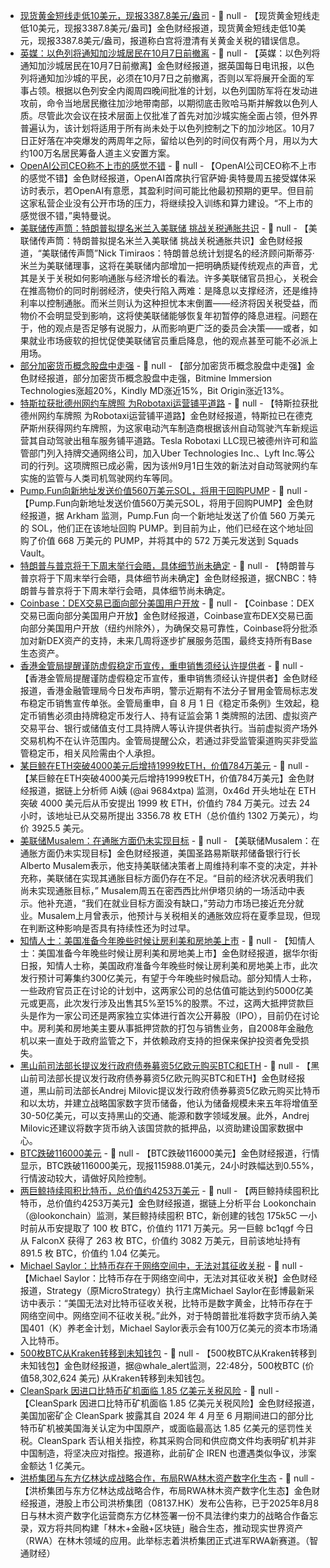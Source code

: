 - [现货黄金短线走低10美元，现报3387.8美元/盎司]() - 📰 null - 【现货黄金短线走低10美元，现报3387.8美元/盎司】金色财经报道，现货黄金短线走低10美元，现报3387.8美元/盎司，报道称白宫将澄清有关黄金关税的错误信息。
- [英媒：以色列将通知加沙城居民在10月7日前撤离](https://flash.jin10.com/detail/20250809020008609800) - 📰 null - 【英媒：以色列将通知加沙城居民在10月7日前撤离】金色财经报道，据英国每日电讯报，以色列将通知加沙城的平民，必须在10月7日之前撤离，否则以军将展开全面的军事占领。根据以色列安全内阁周四晚间批准的计划，以色列国防军将在发动进攻前，命令当地居民撤往加沙地带南部，以期彻底击败哈马斯并解救以色列人质。尽管此次会议在技术层面上仅批准了首先对加沙城实施全面占领，但外界普遍认为，该计划将适用于所有尚未处于以色列控制之下的加沙地区。10月7日正好落在冲突爆发的两周年之际，留给以色列的时间仅有两个月，用以为大约100万名居民筹备人道主义安置方案。
- [OpenAI公司CEO称不上市的感觉不错](https://finance.sina.com.cn/stock/usstock/c/2025-08-08/doc-infkhwit4909774.shtml?cre=tianyi&mod=pchp&loc=24&r=0&rfunc=55&tj=cxvertical_pc_hp&tr=12) - 📰 null - 【OpenAI公司CEO称不上市的感觉不错】金色财经报道，OpenAI首席执行官萨姆·奥特曼周五接受媒体采访时表示，若OpenAI有意愿，其盈利时间可能比他最初预期的更早。但目前这家私营企业没有公开市场的压力，将继续投入训练和算力建设。“不上市的感觉很不错，”奥特曼说。
- [美联储传声筒：特朗普拟提名米兰入美联储 挑战关税通胀共识](https://flash.jin10.com/detail/20250809010050136800) - 📰 null - 【美联储传声筒：特朗普拟提名米兰入美联储 挑战关税通胀共识】金色财经报道，“美联储传声筒”Nick Timiraos：特朗普总统计划提名的经济顾问斯蒂芬·米兰为美联储理事，这将在美联储内部增加一把明确质疑传统观点的声音，尤其是关于关税如何影响通胀与经济增长的看法。许多美联储官员担心，关税会在推高物价的同时削弱经济，使央行陷入两难：是降息以支撑经济，还是维持利率以控制通胀。而米兰则认为这种担忧本末倒置——经济将因关税受益，而物价不会明显受到影响，这将使美联储能够恢复年初暂停的降息进程。问题在于，他的观点是否足够有说服力，从而影响更广泛的委员会决策——或者，如果就业市场疲软的担忧促使美联储官员重启降息，他的观点甚至可能不必派上用场。
- [部分加密货币概念股盘中走强]() - 📰 null - 【部分加密货币概念股盘中走强】金色财经报道，部分加密货币概念股盘中走强，Bitmine Immersion Technologies涨超20%，Kindly MD涨近15%，Bit Origin涨近13%。
- [特斯拉获批德州网约车牌照 为Robotaxi运营铺平道路](https://www.cls.cn/detail/2110624) - 📰 null - 【特斯拉获批德州网约车牌照 为Robotaxi运营铺平道路】金色财经报道，特斯拉已在德克萨斯州获得网约车牌照，为这家电动汽车制造商根据该州自动驾驶汽车新规运营其自动驾驶出租车服务铺平道路。Tesla Robotaxi LLC现已被德州许可和监管部门列入持牌交通网络公司，加入Uber Technologies Inc.、Lyft Inc.等公司的行列。这项牌照已成必需，因为该州9月1日生效的新法对自动驾驶网约车实施的监管与人类司机驾驶网约车等同。
- [Pump.Fun向新地址发送价值560万美元SOL，将用于回购PUMP](https://x.com/arkham/status/1953849974673854954) - 📰 null - 【Pump.Fun向新地址发送价值560万美元SOL，将用于回购PUMP】金色财经报道，据 Arkham 监测，Pump.Fun 向一个新地址发送了价值 560 万美元的 SOL，他们正在该地址回购 PUMP。到目前为止，他们已经在这个地址回购了价值 668 万美元的 PUMP，并将其中的 572 万美元发送到 Squads Vault。
- [特朗普与普京将于下周末举行会晤，具体细节尚未确定](https://flash.jin10.com/detail/20250809000107968800) - 📰 null - 【特朗普与普京将于下周末举行会晤，具体细节尚未确定】金色财经报道，据CNBC：特朗普与普京将于下周末举行会晤，具体细节尚未确定。
- [Coinbase：DEX交易已面向部分美国用户开放](https://www.coinbase.com/zh-cn/blog/coinbase-unlocks-millions-of-assets-with-dex-trading) - 📰 null - 【Coinbase：DEX交易已面向部分美国用户开放】金色财经报道，Coinbase宣布DEX交易已面向部分美国用户开放（纽约州除外），为确保交易可靠性，Coinbase将分批添加对新DEX资产的支持，未来几周将逐步扩展服务范围，最终支持所有Base生态资产。
- [香港金管局提醒谨防虚假稳定币宣传，重申销售须经认许提供者]() - 📰 null - 【香港金管局提醒谨防虚假稳定币宣传，重申销售须经认许提供者】金色财经报道，香港金融管理局今日发布声明，警示近期有不法分子冒用金管局标志发布稳定币销售宣传单张。金管局重申，自 8 月 1 日《稳定币条例》生效起，稳定币销售必须由持牌稳定币发行人、持有证监会第 1 类牌照的法团、虚拟资产交易平台、银行或储值支付工具持牌人等认许提供者执行。当前虚拟资产场外交易机构不在认许范围内。金管局提醒公众，若通过非受监管渠道购买非受监管稳定币，相关风险需由个人承担。
- [某巨鲸在ETH突破4000美元后增持1999枚ETH，价值784万美元](https://x.com/ai_9684xtpa/status/1953845946653311373) - 📰 null - 【某巨鲸在ETH突破4000美元后增持1999枚ETH，价值784万美元】金色财经报道，据链上分析师 Ai姨 (@ai 9684xtpa) 监测，0x46d 开头地址在 ETH 突破 4000 美元后从币安提出 1999 枚 ETH，价值约 784 万美元。过去 24 小时，该地址已从交易所提出 3356.78 枚 ETH（总价值约 1302 万美元），均价 3925.5 美元。
- [美联储Musalem：在通胀方面仍未实现目标](https://www.cls.cn/detail/2110605) - 📰 null - 【美联储Musalem：在通胀方面仍未实现目标】金色财经报道，美国圣路易斯联邦储备银行行长Alberto Musalem表示，他支持美联储决策者上周维持利率不变的决定，并补充称，美联储在实现其通胀目标方面仍存在不足。“目前的经济状况表明我们尚未实现通胀目标，” Musalem周五在密西西比州伊塔贝纳的一场活动中表示。他补充道，“我们在就业目标方面没有缺口，”劳动力市场已接近充分就业。Musalem上月曾表示，他预计与关税相关的通胀效应将在夏季显现，但现在判断这种影响是否具有持续性还为时过早。
- [知情人士：美国准备今年晚些时候让房利美和房地美上市](https://flash.jin10.com/detail/20250808232716309800) - 📰 null - 【知情人士：美国准备今年晚些时候让房利美和房地美上市】金色财经报道，据华尔街日报，知情人士称，美国政府准备今年晚些时候让房利美和房地美上市，此次发行预计可筹集约300亿美元，有望于今年晚些时候启动。部分知情人士称，一些政府官员正在讨论的计划中，这两家公司的总估值可能达到约5000亿美元或更高，此次发行涉及出售其5%至15%的股票。不过，这两大抵押贷款巨头是作为一家公司还是两家独立实体进行首次公开募股（IPO），目前仍在讨论中。房利美和房地美主要从事抵押贷款的打包与销售业务，自2008年金融危机以来一直处于政府监管之下，并依赖政府支持的担保来保护投资者免受损失。
- [黑山前司法部长提议发行政府债券募资5亿欧元购买BTC和ETH](https://montenegrobusiness.eu/former-justice-minister-proposes-montenegro-create-digital-reserves-with-e500m-bond-to-buy-bitcoin-and-ethereum/) - 📰 null - 【黑山前司法部长提议发行政府债券募资5亿欧元购买BTC和ETH】金色财经报道，黑山前司法部长Andrej Milovic提议发行政府债券募资5亿欧元购买比特币和以太坊，并建立战略国家数字货币储备，他认为储备规模未来五年将增值至30-50亿美元，可以支持黑山的交通、能源和数字领域发展。此外，Andrej Milovic还建议将数字货币纳入该国贷款的抵押品，以资助建设国家数据中心。
- [BTC跌破116000美元]() - 📰 null - 【BTC跌破116000美元】金色财经报道，行情显示，BTC跌破116000美元，现报115988.01美元，24小时跌幅达到0.55%，行情波动较大，请做好风险控制。
- [两巨鲸持续囤积比特币，总价值约4253万美元]() - 📰 null - 【两巨鲸持续囤积比特币，总价值约4253万美元】金色财经报道，据链上分析平台 Lookonchain（@lookonchain）监测，某巨鲸持续囤积 BTC，新创建的钱包 175k5C 一小时前从币安提取了 100 枚 BTC，价值约 1171 万美元。另一巨鲸 bc1qgf 今日从 FalconX 获得了 263 枚 BTC，价值约 3082 万美元，目前该地址持有 891.5 枚 BTC，价值约 1.04 亿美元。
- [Michael Saylor：比特币存在于网络空间中，无法对其征收关税](https://x.com/saylor/status/1953838028595605677) - 📰 null - 【Michael Saylor：比特币存在于网络空间中，无法对其征收关税】金色财经报道，Strategy（原MicroStrategy）执行主席Michael Saylor在彭博最新采访中表示：“美国无法对比特币征收关税，比特币是数字黄金，比特币存在于网络空间中。网络空间不征收关税。”此外，对于特朗普批准将数字货币纳入美国401（K）养老金计划，Michael Saylor表示会有100万亿美元的资本市场涌入比特币。
- [500枚BTC从Kraken转移到未知钱包](https://whale-alert.io/transaction/bitcoin/23d1c9783f2438717d829c3e3c98b3cdef111b029d93f4889a33211e5219642a) - 📰 null - 【500枚BTC从Kraken转移到未知钱包】金色财经报道，据@whale_alert监测，22:48分，500枚BTC (价值58,302,624 美元) 从Kraken转移到未知钱包。
- [CleanSpark 因进口比特币矿机面临 1.85 亿美元关税风险](https://theminermag.com/news/2025-08-08/cleanspark-bitcoin-tariff) - 📰 null - 【CleanSpark 因进口比特币矿机面临 1.85 亿美元关税风险】金色财经报道，美国加密矿企 CleanSpark 披露其自 2024 年 4 月至 6 月期间进口的部分比特币矿机被美国海关认定为中国原产，或面临最高达 1.85 亿美元的惩罚性关税。CleanSpark 否认相关指控，称其采购合同和供应商文件均表明矿机并非中国制造，将坚决应对指控。报道称，此前矿企 IREN 也遭遇类似争议，涉案金额达 1 亿美元。
- [洪桥集团与东方亿林达成战略合作，布局RWA林木资产数字化生态]() - 📰 null - 【洪桥集团与东方亿林达成战略合作，布局RWA林木资产数字化生态】金色财经报道，港股上市公司洪桥集团（08137.HK）发布公告称，已于2025年8月8日与林木资产数字化运营商东方亿林签署一份不具法律约束力的战略合作备忘录，双方将共同构建「林木+金融+区块链」融合生态，推动现实世界资产（RWA）在林木领域的应用。此举标志着洪桥集团正式进军RWA新赛道。（智通财经）
